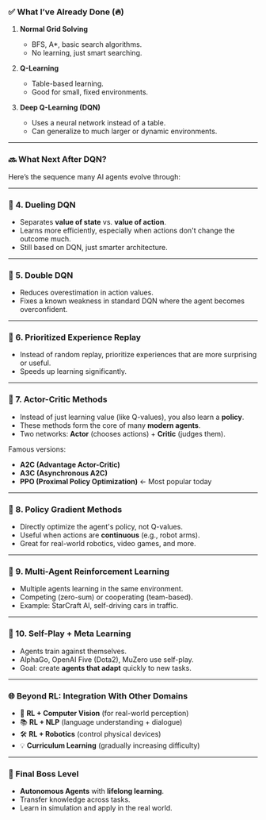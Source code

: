 
### ✅ What I’ve Already Done (🔥)

1. **Normal Grid Solving**
   - BFS, A*, basic search algorithms.
   - No learning, just smart searching.

2. **Q-Learning**
   - Table-based learning.
   - Good for small, fixed environments.

3. **Deep Q-Learning (DQN)**
   - Uses a neural network instead of a table.
   - Can generalize to much larger or dynamic environments.

---

### 🔜 What Next After DQN?

Here’s the sequence many AI agents evolve through:

---

### 🔹 4. **Dueling DQN**
- Separates **value of state** vs. **value of action**.
- Learns more efficiently, especially when actions don't change the outcome much.
- Still based on DQN, just smarter architecture.

---

### 🔹 5. **Double DQN**
- Reduces overestimation in action values.
- Fixes a known weakness in standard DQN where the agent becomes overconfident.

---

### 🔹 6. **Prioritized Experience Replay**
- Instead of random replay, prioritize experiences that are more surprising or useful.
- Speeds up learning significantly.

---

### 🔹 7. **Actor-Critic Methods**
- Instead of just learning value (like Q-values), you also learn a **policy**.
- These methods form the core of many **modern agents**.
- Two networks: **Actor** (chooses actions) + **Critic** (judges them).

Famous versions:
- **A2C (Advantage Actor-Critic)**
- **A3C (Asynchronous A2C)**
- **PPO (Proximal Policy Optimization)** ← Most popular today

---

### 🔹 8. **Policy Gradient Methods**
- Directly optimize the agent's policy, not Q-values.
- Useful when actions are **continuous** (e.g., robot arms).
- Great for real-world robotics, video games, and more.

---

### 🔹 9. **Multi-Agent Reinforcement Learning**
- Multiple agents learning in the same environment.
- Competing (zero-sum) or cooperating (team-based).
- Example: StarCraft AI, self-driving cars in traffic.

---

### 🔹 10. **Self-Play + Meta Learning**
- Agents train against themselves.
- AlphaGo, OpenAI Five (Dota2), MuZero use self-play.
- Goal: create **agents that adapt** quickly to new tasks.

---

### 🌐 Beyond RL: Integration With Other Domains

- 🧩 **RL + Computer Vision** (for real-world perception)
- 📚 **RL + NLP** (language understanding + dialogue)
- 🛠️ **RL + Robotics** (control physical devices)
- 💡 **Curriculum Learning** (gradually increasing difficulty)

---

### 🔮 Final Boss Level
- **Autonomous Agents** with **lifelong learning**.
- Transfer knowledge across tasks.
- Learn in simulation and apply in the real world.

